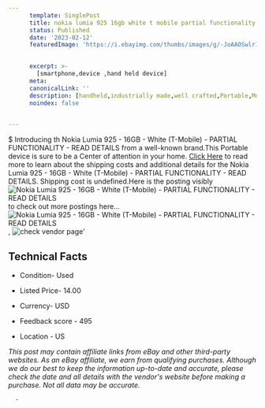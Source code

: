 ```yaml
---
      template: SinglePost
      title: nokia lumia 925 16gb white t mobile partial functionality read details
      status: Published
      date: '2023-02-12'
      featuredImage: 'https://i.ebayimg.com/thumbs/images/g/-JoAAOSwlr1j1rg7/s-l225.jpg'
       

      excerpt: >-
        [smartphone,device ,hand held device]
      meta:
      canonicalLink: ''
      description: [handheld,industrially made,well crafted,Portable,Mobile,Compact,Convenient,Lightweight,Maneuverable,Man-portable,Miniature,Carriable,Hand-held,Light,Holdable,Transportable,Mobile device,Pocket-sized,On-the-go,Wireless,Cordless,Compact size,Convenient size, smartphone,device ,hand held device]
      noindex: false
      

---
```

$
      Introducing th Nokia Lumia 925 - 16GB - White (T-Mobile) - PARTIAL FUNCTIONALITY - READ DETAILS from a well-known brand.This Portable device  is sure to be a Center of attention  in your home. [Click Here](https://www.ebay.com/itm/334725009021?hash=item4def2a4e7d%3Ag%3A-JoAAOSwlr1j1rg7&mkevt=1&mkcid=1&mkrid=711-53200-19255-0&campid=%253CePNCampaignId%253E&customid=%253CreferenceId%253E&toolid=10049) to read more to learn about the shipping costs and additional details for the Nokia Lumia 925 - 16GB - White (T-Mobile) - PARTIAL FUNCTIONALITY - READ DETAILS. Shipping cost is undefined.Here is the posting visibly ![Nokia Lumia 925 - 16GB - White (T-Mobile) - PARTIAL FUNCTIONALITY - READ DETAILS](https://i.ebayimg.com/thumbs/images/g/-JoAAOSwlr1j1rg7/s-l225.jpg) to check out more postings here... ![Nokia Lumia 925 - 16GB - White (T-Mobile) - PARTIAL FUNCTIONALITY - READ DETAILS](https://i.ebayimg.com/images/g/-JoAAOSwlr1j1rg7/s-l1600.jpg), ![check vendor page](https://origin-galleryplus.ebayimg.com/ws/web/334725009021_2_0_1/225x225.jpg,https://origin-galleryplus.ebayimg.com/ws/web/334725009021_3_0_1/225x225.jpg)'

      

 ## Technical Facts 



     
      

 - Condition- Used 


      

 - Listed Price- 14.00 


      

 - Currency- USD 


      

 - Feedback score - 495 


      

 - Location - US 


      
      

 *_This post may contain affiliate links from eBay and other third-party websites. As an eBay affiliate, we earn from qualifying purchases. Although we do our best to keep the information up-to-date and accurate, please check the date and all details with the vendor's website before making a purchase. Not all data may be accurate._*




      -
